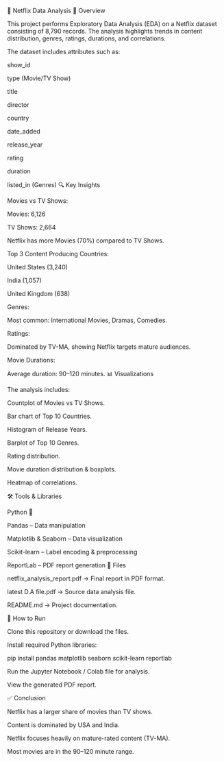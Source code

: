 📌 Netflix Data Analysis
📖 Overview

This project performs Exploratory Data Analysis (EDA) on a Netflix dataset consisting of 8,790 records. The analysis highlights trends in content distribution, genres, ratings, durations, and correlations.

The dataset includes attributes such as:

show_id

type (Movie/TV Show)

title

director

country

date_added

release_year

rating

duration

listed_in (Genres)
🔍 Key Insights

Movies vs TV Shows:

Movies: 6,126

TV Shows: 2,664

Netflix has more Movies (70%) compared to TV Shows.

Top 3 Content Producing Countries:

United States (3,240)

India (1,057)

United Kingdom (638)

Genres:

Most common: International Movies, Dramas, Comedies.

Ratings:

Dominated by TV-MA, showing Netflix targets mature audiences.

Movie Durations:

Average duration: 90–120 minutes.
📊 Visualizations

The analysis includes:

Countplot of Movies vs TV Shows.

Bar chart of Top 10 Countries.

Histogram of Release Years.

Barplot of Top 10 Genres.

Rating distribution.

Movie duration distribution & boxplots.

Heatmap of correlations.

🛠 Tools & Libraries

Python 🐍

Pandas – Data manipulation

Matplotlib & Seaborn – Data visualization

Scikit-learn – Label encoding & preprocessing

ReportLab – PDF report generation
📂 Files

netflix_analysis_report.pdf → Final report in PDF format.

latest D.A file.pdf → Source data analysis file.

README.md → Project documentation.

🚀 How to Run

Clone this repository or download the files.

Install required Python libraries:

pip install pandas matplotlib seaborn scikit-learn reportlab


Run the Jupyter Notebook / Colab file for analysis.

View the generated PDF report.

✅ Conclusion

Netflix has a larger share of movies than TV shows.

Content is dominated by USA and India.

Netflix focuses heavily on mature-rated content (TV-MA).

Most movies are in the 90–120 minute range.
